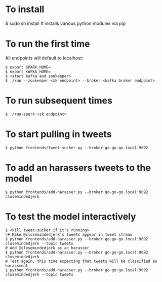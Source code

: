 # To install

$ sudo sh install		# installs various python modules via pip

# To run the first time

All endpoints will default to localhost:<the right port>

    $ export SPARK_HOME=
    $ export KAFKA_HOME=
    $ <start kafka and zookeeper>
    $ ./run --zookeeper <zk endpoint> --broker <kafka broker endpoint>

# To run subsequent times

    $ ./run-spark <zk endpoint>

# To start pulling in tweets

    $ python frontends/tweet-sucker.py --broker go-go-go.local:9092

# To add an harassers tweets to the model

    $ python frontends/add-harasser.py --broker go-go-go.local:9092 closemindedjerk

# To test the model interactively

    $ <kill tweet-sucker if it's running>
    \# Make @closemindedjerk's tweets appear in tweet stream
    $ python frontends/add-harasser.py --broker go-go-go.local:9092 closemindedjerk --topic tweets
    # Add @closemindedjerk as an harasser
    $ python frontends/add-harasser.py --broker go-go-go.local:9092 closemindedjerk
    # Test again, this time expecting that tweets will be classified as harassment
    $ python frontends/add-harasser.py --broker go-go-go.local:9092 closemindedjerk --topic tweets
